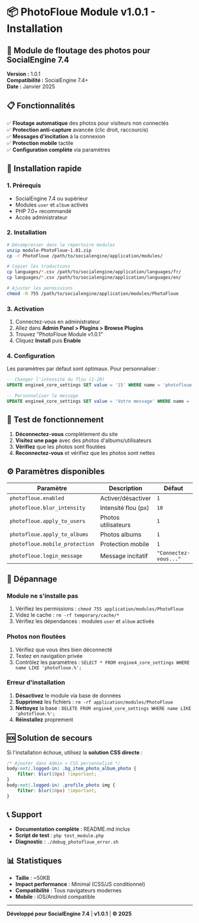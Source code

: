# 📦 PhotoFloue Module v1.0.1 - Installation

## 🎯 Module de floutage des photos pour SocialEngine 7.4

**Version :** 1.0.1  
**Compatibilité :** SocialEngine 7.4+  
**Date :** Janvier 2025  

## 📋 Fonctionnalités

✅ **Floutage automatique** des photos pour visiteurs non connectés  
✅ **Protection anti-capture** avancée (clic droit, raccourcis)  
✅ **Messages d'incitation** à la connexion  
✅ **Protection mobile** tactile  
✅ **Configuration complète** via paramètres  

## 🚀 Installation rapide

### 1. Prérequis
- SocialEngine 7.4 ou supérieur
- Modules `user` et `album` activés
- PHP 7.0+ recommandé
- Accès administrateur

### 2. Installation
```bash
# Décompresser dans le répertoire modules
unzip module-PhotoFloue-1.01.zip
cp -r PhotoFloue /path/to/socialengine/application/modules/

# Copier les traductions
cp languages/*.csv /path/to/socialengine/application/languages/fr/
cp languages/*.csv /path/to/socialengine/application/languages/en/

# Ajuster les permissions
chmod -R 755 /path/to/socialengine/application/modules/PhotoFloue
```

### 3. Activation
1. Connectez-vous en administrateur
2. Allez dans **Admin Panel > Plugins > Browse Plugins**
3. Trouvez "PhotoFloue Module v1.0.1"
4. Cliquez **Install** puis **Enable**

### 4. Configuration
Les paramètres par défaut sont optimaux. Pour personnaliser :

```sql
-- Changer l'intensité du flou (1-20)
UPDATE engine4_core_settings SET value = '15' WHERE name = 'photofloue.blur_intensity';

-- Personnaliser le message
UPDATE engine4_core_settings SET value = 'Votre message' WHERE name = 'photofloue.login_message';
```

## 🧪 Test de fonctionnement

1. **Déconnectez-vous** complètement du site
2. **Visitez une page** avec des photos d'albums/utilisateurs
3. **Vérifiez** que les photos sont floutées
4. **Reconnectez-vous** et vérifiez que les photos sont nettes

## ⚙️ Paramètres disponibles

| Paramètre | Description | Défaut |
|-----------|-------------|---------|
| `photofloue.enabled` | Activer/désactiver | `1` |
| `photofloue.blur_intensity` | Intensité flou (px) | `10` |
| `photofloue.apply_to_users` | Photos utilisateurs | `1` |
| `photofloue.apply_to_albums` | Photos albums | `1` |
| `photofloue.mobile_protection` | Protection mobile | `1` |
| `photofloue.login_message` | Message incitatif | `"Connectez-vous..."` |

## 🔧 Dépannage

### Module ne s'installe pas
1. Vérifiez les permissions : `chmod 755 application/modules/PhotoFloue`
2. Videz le cache : `rm -rf temporary/cache/*`
3. Vérifiez les dépendances : modules `user` et `album` activés

### Photos non floutées
1. Vérifiez que vous êtes bien déconnecté
2. Testez en navigation privée
3. Contrôlez les paramètres : `SELECT * FROM engine4_core_settings WHERE name LIKE 'photofloue.%';`

### Erreur d'installation
1. **Désactivez** le module via base de données
2. **Supprimez** les fichiers : `rm -rf application/modules/PhotoFloue`
3. **Nettoyez** la base : `DELETE FROM engine4_core_settings WHERE name LIKE 'photofloue.%';`
4. **Réinstallez** proprement

## 🆘 Solution de secours

Si l'installation échoue, utilisez la **solution CSS directe** :

```css
/* Ajouter dans Admin > CSS personnalisé */
body:not(.logged-in) .bg_item_photo_album_photo {
    filter: blur(10px) !important;
}
body:not(.logged-in) .profile_photo img {
    filter: blur(10px) !important;
}
```

## 📞 Support

- **Documentation complète** : README.md inclus
- **Script de test** : `php test_module.php`
- **Diagnostic** : `./debug_photofloue_error.sh`

## 📊 Statistiques

- **Taille** : ~50KB
- **Impact performance** : Minimal (CSS/JS conditionnel)
- **Compatibilité** : Tous navigateurs modernes
- **Mobile** : iOS/Android compatible

---

**Développé pour SocialEngine 7.4** | **v1.0.1** | **© 2025**
